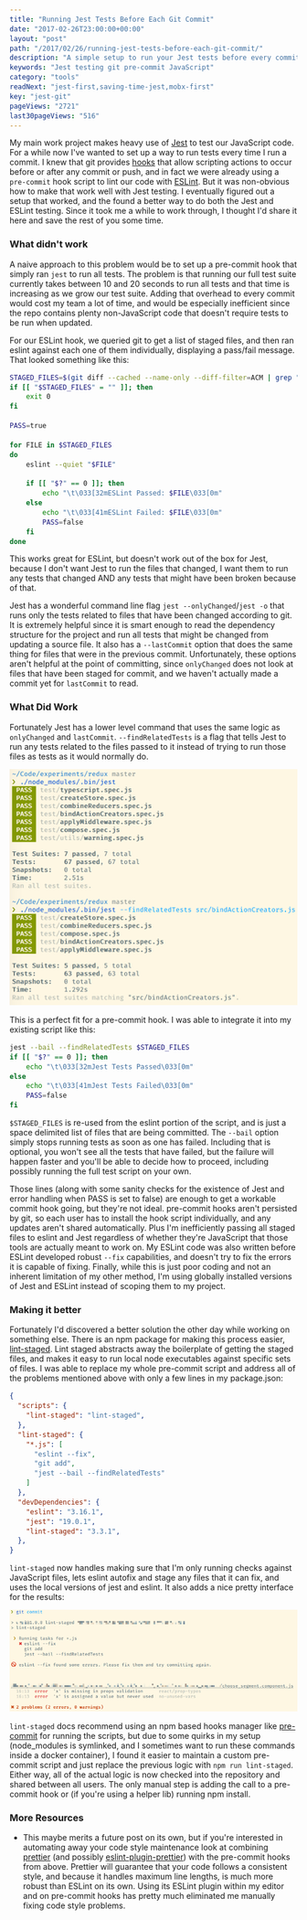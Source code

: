 ```yaml
---
title: "Running Jest Tests Before Each Git Commit"
date: "2017-02-26T23:00:00+00:00"
layout: "post"
path: "/2017/02/26/running-jest-tests-before-each-git-commit/"
description: "A simple setup to run your Jest tests before every commit"
keywords: "Jest testing git pre-commit JavaScript"
category: "tools"
readNext: "jest-first,saving-time-jest,mobx-first"
key: "jest-git"
pageViews: "2721"
last30pageViews: "516"
---
```


My main work project makes heavy use of [Jest](https://facebook.github.io/jest/) to test our JavaScript code.  For a while now I've wanted to set up a way to run tests every time I run a commit.  I knew that git provides [hooks](https://git-scm.com/book/en/v2/Customizing-Git-Git-Hooks) that allow scripting actions to occur before or after any commit or push, and in fact we were already using a `pre-commit` hook script to lint our code with [ESLint](http://eslint.org/).  But it was non-obvious how to make that work well with Jest testing.  I eventually figured out a setup that worked, and the found a better way to do both the Jest and ESLint testing.  Since it took me a while to work through, I thought I'd share it here and save the rest of you some time.

### What didn't work

A naive approach to this problem would be to set up a pre-commit hook that simply ran `jest` to run all tests. The problem is that running our full test suite currently takes between 10 and 20 seconds to run all tests and that time is increasing as we grow our test suite.  Adding that overhead to every commit would cost my team a lot of time, and would be especially inefficient since the repo contains plenty non-JavaScript code that doesn't require tests to be run when updated.

For our ESLint hook, we queried git to get a list of staged files, and then ran eslint against each one of them individually, displaying a pass/fail message.  That looked something like this:

```bash
STAGED_FILES=$(git diff --cached --name-only --diff-filter=ACM | grep "js$")
if [[ "$STAGED_FILES" = "" ]]; then
    exit 0
fi

PASS=true

for FILE in $STAGED_FILES
do
    eslint --quiet "$FILE"

    if [[ "$?" == 0 ]]; then
        echo "\t\033[32mESLint Passed: $FILE\033[0m"
    else
        echo "\t\033[41mESLint Failed: $FILE\033[0m"
        PASS=false
    fi
done
```

This works great for ESLint, but doesn't work out of the box for Jest, because I don't want Jest to run the files that changed, I want them to run any tests that changed AND any tests that might have been broken because of that.

Jest has a wonderful command line flag `jest --onlyChanged`/`jest -o` that runs only the tests related to files that have been changed according to git.  It is extremely helpful since it is smart enough to read the dependency structure for the project and run all tests that might be changed from updating a source file. It also has a `--lastCommit` option that does the same thing for files that were in the previous commit.  Unfortunately, these options aren't helpful at the point of committing, since `onlyChanged` does not look at files that have been staged for commit, and we haven't actually made a commit yet for `lastCommit` to read.

### What Did Work

Fortunately Jest has a lower level command that uses the same logic as `onlyChanged` and `lastCommit`.  `--findRelatedTests` is a flag that tells Jest to run any tests related to the files passed to it instead of trying to run those files as tests as it would normally do.

<img alt="an example of findRelatedTests running against the redux repo" src="jest-related-tests.png" class="full-width ">

This is a perfect fit for a pre-commit hook.  I was able to integrate it into my existing script like this:

```bash
jest --bail --findRelatedTests $STAGED_FILES
if [[ "$?" == 0 ]]; then
    echo "\t\033[32mJest Tests Passed\033[0m"
else
    echo "\t\033[41mJest Tests Failed\033[0m"
    PASS=false
fi
```

`$STAGED_FILES` is re-used from the eslint portion of the script, and is just a space delimited list of files that are being committed.  The `--bail` option simply stops running tests as soon as one has failed.  Including that is optional, you won't see all the tests that have failed, but the failure will happen faster and you'll be able to decide how to proceed, including possibly running the full test script on your own.   

Those lines (along with some sanity checks for the existence of Jest and error handling when PASS is set to false) are enough to get a workable commit hook going, but they're not ideal.  pre-commit hooks aren't persisted by git, so each user has to install the hook script individually, and any updates aren't shared automatically.  Plus I'm inefficiently passing all staged files to eslint and Jest regardless of whether they're JavaScript that those tools are actually meant to work on.  My ESLint code was also written before ESLint developed robust `--fix` capabilities, and doesn't try to fix the errors it is capable of fixing.  Finally, while this is just poor coding and not an inherent limitation of my other method, I'm using globally installed versions of Jest and ESLint instead of scoping them to my project.


### Making it better

Fortunately I'd discovered a better solution the other day while working on something else.  There is an npm package for making this process easier, [lint-staged](https://github.com/okonet/lint-staged).  Lint staged abstracts away the boilerplate of getting the staged files, and makes it easy to run local node executables against specific sets of files.  I was able to replace my whole pre-commit script and address all of the problems mentioned above with only a few lines in my package.json:

```json
{
  "scripts": {
    "lint-staged": "lint-staged",
  },
  "lint-staged": {
    "*.js": [
      "eslint --fix",
      "git add",
      "jest --bail --findRelatedTests"
    ]
  },
  "devDependencies": {
    "eslint": "3.16.1",
    "jest": "19.0.1",
    "lint-staged": "3.3.1",
  },
}
```

`lint-staged` now handles making sure that I'm only running checks against JavaScript files, lets eslint autofix and stage any files that it can fix, and uses the local versions of jest and eslint.  It also adds a nice pretty interface for the results:

<img alt="pretty lint-staged output" src="lint-staged-errors.png" class="full-width ">

`lint-staged` docs recommend using an npm based hooks manager like [pre-commit](https://github.com/observing/pre-commit) for running the scripts, but due to some quirks in my setup (node_modules is symlinked, and I sometimes want to run these commands inside a docker container), I found it easier to maintain a custom pre-commit script and just replace the previous logic with `npm run lint-staged`.  Either way, all of the actual logic is now checked into the repository and shared between all users.  The only manual step is adding the call to a pre-commit hook or (if you're using a helper lib) running npm install.

### More Resources

- This maybe merits a future post on its own, but if you're interested in automating away your code style maintenance look at combining [prettier](https://github.com/prettier/prettier) (and possibly  [eslint-plugin-prettier](https://github.com/not-an-aardvark/eslint-plugin-prettier)) with the pre-commit hooks from above.  Prettier will guarantee that your code follows a consistent style, and because it handles maximum line lengths, is much more robust than ESLint on its own.  Using its ESLint plugin within my editor and on pre-commit hooks has pretty much eliminated me manually fixing code style problems.
